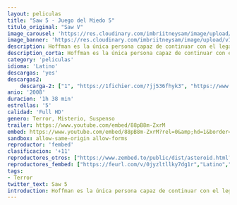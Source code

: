 ```yaml
---
layout: peliculas
title: "Saw 5 - Juego del Miedo 5"
titulo_original: "Saw V"
image_carousel: 'https://res.cloudinary.com/imbriitneysam/image/upload/v1544147216/saw5-poster-min.jpg'
image_banner: 'https://res.cloudinary.com/imbriitneysam/image/upload/v1544147217/saw5-banner-min.jpg'
description: Hoffman es la única persona capaz de continuar con el legado de Jigsaw, el asesino serial protagonista de las cuatro películas anteriores. Sin embargo, cuando su plan es descubierto tendrá que acabar con todos los cabos sueltos que se crucen en su camino.
description_corta: Hoffman es la única persona capaz de continuar con el legado de Jigsaw, el asesino serial protagonista de las cuatro películas anteriores. Sin embargo, cuando su plan es descubierto tendrá que acabar con todos los cabos sueltos que se...
category: 'peliculas'
idioma: 'Latino'
descargas: 'yes'
descargas2:
    descarga-2: ["1", "https://1fichier.com/?jj536fhyk3", "https://www.google.com/s2/favicons?domain=www.rapidvideo.com","RapidVideo","https://res.cloudinary.com/imbriitneysam/image/upload/v1541473684/mexico.png", "Latino", "Full HD"]
anio: '2008'
duracion: '1h 38 min'
estrellas: '5'
calidad: 'Full HD'
genero: Terror, Misterio, Suspenso
trailer: https://www.youtube.com/embed/88pB8m-ZxrM
embed: https://www.youtube.com/embed/88pB8m-ZxrM?rel=0&amp;hd=1&border=0&wmode=opaque&enablejsapi=1&modestbranding=1&controls=1&showinfo=1
sandbox: allow-same-origin allow-forms
reproductor: 'fembed'
clasificacion: '+11'
reproductores_otros: ["https://www.zembed.to/public/dist/asteroid.html?id=6e8c7ef3d8b0636cb812355c4392267f&title=Saw%205","Latino","https://gdriveplayer.me/embed2.php?link=4VGItbHX1g%252Fi96LAwXkmUAscs3y09J9IxP60S6qhcHELG8N2jcNQI4I4r9eLaPZVy%252FUyVViuIEUyIs2WNrrQbSaan1Ui4GNLA2ErppayvkPcKqw5e3HeHsZykW8y2JGBbmj8uS1%252Bz9PEKJhj7i5rZy%252FJPXd4Uq%252BaucsSOP4YfMsS7nKjoQT3RtXzXjDcvQj1xGxV%252B%252Fz7KpuEXjmD8u4FPU","Latino","https://movcloud.net/embed/qc-iaw8LY0Dl","Latino"]
reproductores_fembed: ["https://feurl.com/v/0jyzltllky7dg1r","Latino","https://animekao.xyz/v/mzok0yxn19q","Latino"]
tags:
- Terror
twitter_text: Saw 5
introduction: Hoffman es la única persona capaz de continuar con el legado de Jigsaw, el asesino serial protagonista de las cuatro películas anteriores. Sin embargo, cuando su plan es descubierto tendrá que acabar con todos los cabos sueltos que se...
---
```



 







